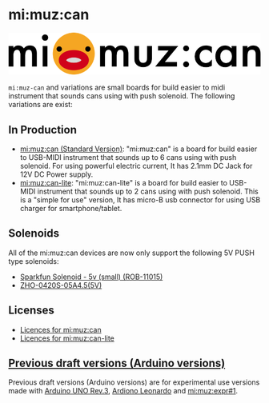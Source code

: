 # mi:muz:can

![mimuz-can logo](./mimuz-can.png)

`mi:muz-can` and variations are small boards for build easier to midi instrument that sounds cans using with push solenoid.
The following variations are exist:

## In Production

- [mi:muz:can (Standard Version)](./mimuz-can): "mi:muz:can" is a board for build easier to USB-MIDI instrument that sounds up to 6 cans using with push solenoid. For using powerful electric current, It has 2.1mm DC Jack for 12V DC Power supply.
- [mi:muz:can-lite](./mimuz-can-lite): "mi:muz:can-lite" is a board for build easier to USB-MIDI instrument that sounds up to 2 cans using with push solenoid. This is a "simple for use" version, It has micro-B usb connector for using USB charger for smartphone/tablet.

## Solenoids

All of the mi:muz:can devices are now only support the following 5V PUSH type solenoids:

- [Sparkfun Solenoid - 5v (small) (ROB-11015)](https://www.sparkfun.com/products/11015)
- [ZHO-0420S-05A4.5(5V)](http://akizukidenshi.com/catalog/g/gP-10761/)

## Licenses

- [Licences for mi:muz:can](./mimuz-can/LICENSE.md)
- [Licences for mi:muz:can-lite](./mimuz-can-lite/LICENSE.md)

## [Previous draft versions (Arduino versions)](./draft)

Previous draft versions (Arduino versions) are for experimental use versions made with [Arduino UNO Rev.3](https://store.arduino.cc/arduino-uno-rev3), [Ardiono Leonardo](https://www.arduino.cc/en/main/arduinoBoardLeonardo) and [mi:muz:expr#1](https://github.com/mimuz/mimuz-avr-core/tree/master/boards/expr1).






